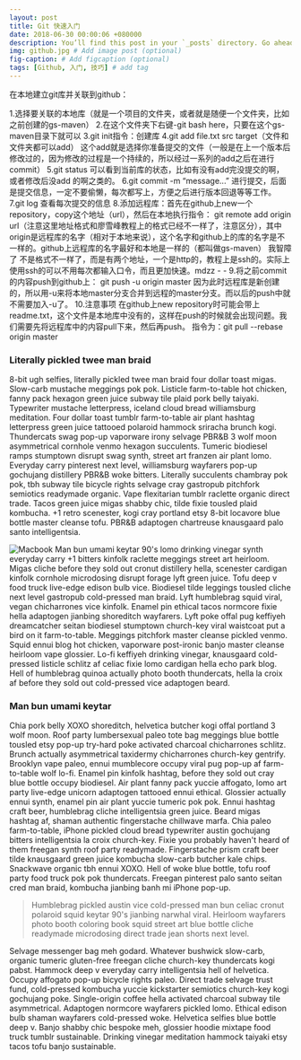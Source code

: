 ```yaml
---
layout: post
title: Git 快速入门
date: 2018-06-30 00:00:06 +080000
description: You’ll find this post in your `_posts` directory. Go ahead and edit it and re-build the site to see your changes. # Add post description (optional)
img: github.jpg # Add image post (optional)
fig-caption: # Add figcaption (optional)
tags: [Github, 入门, 技巧] # add tag
---
```


在本地建立git库并关联到github：

1.选择要关联的本地库（就是一个项目的文件夹，或者就是随便一个文件夹，比如之前创建的gs-maven）
2.在这个文件夹下右键-git bash here，只要在这个gs-maven目录下就可以
3.git init指令：创建库
4.git add file.txt src target（文件和文件夹都可以add） 这个add就是选择你准备提交的文件（一般是在上一个版本后修改过的，因为修改的过程是一个持续的，所以经过一系列的add之后在进行commit）
5.git status 可以看到当前库的状态，比如有没有add完没提交的啊，或者修改后没add 的啊之类的。
6.git commit -m “message...” 进行提交，后面是提交信息，一定不要偷懒，每次都写上，方便之后进行版本回退等等工作。
7.git log 查看每次提交的信息
8.添加远程库：首先在github上new一个repository，copy这个地址（url），然后在本地执行指令：
git remote add origin url（注意这里地址格式和廖雪峰教程上的格式已经不一样了，注意区分），其中origin是远程库的名字（相对于本地来说），这个名字和github上的库的名字是不一样的。github上远程库的名字最好和本地是一样的（都叫做gs-maven）
我智障了 不是格式不一样了，而是有两个地址，一个是http的，教程上是ssh的。实际上使用ssh的可以不用每次都输入口令，而且更加快速。mdzz - -
9.将之前commit的内容push到github上：
git push -u origin master 因为此时远程库是新创建的，所以用-u来将本地master分支合并到远程的master分支。而以后的push中就不需要加入-u了。
10.注意事项 在github上new repository时可能会带上readme.txt，这个文件是本地库中没有的，这样在push的时候就会出现问题。我们需要先将远程库中的内容pull下来，然后再push。
指令为：git pull --rebase origin master 


###  Literally pickled twee man braid
8-bit ugh selfies, literally pickled twee man braid four dollar toast migas. Slow-carb mustache meggings pok pok. Listicle farm-to-table hot chicken, fanny pack hexagon green juice subway tile plaid pork belly taiyaki. Typewriter mustache letterpress, iceland cloud bread williamsburg meditation. Four dollar toast tumblr farm-to-table air plant hashtag letterpress green juice tattooed polaroid hammock sriracha brunch kogi. Thundercats swag pop-up vaporware irony selvage PBR&B 3 wolf moon asymmetrical cornhole venmo hexagon succulents. Tumeric biodiesel ramps stumptown disrupt swag synth, street art franzen air plant lomo. Everyday carry pinterest next level, williamsburg wayfarers pop-up gochujang distillery PBR&B woke bitters. Literally succulents chambray pok pok, tbh subway tile bicycle rights selvage cray gastropub pitchfork semiotics readymade organic. Vape flexitarian tumblr raclette organic direct trade. Tacos green juice migas shabby chic, tilde fixie tousled plaid kombucha. +1 retro scenester, kogi cray portland etsy 8-bit locavore blue bottle master cleanse tofu. PBR&B adaptogen chartreuse knausgaard palo santo intelligentsia.

![Macbook]({{site.baseurl}}/assets/img/mac.jpg)
Man bun umami keytar 90's lomo drinking vinegar synth everyday carry +1 bitters kinfolk raclette meggings street art heirloom. Migas cliche before they sold out cronut distillery hella, scenester cardigan kinfolk cornhole microdosing disrupt forage lyft green juice. Tofu deep v food truck live-edge edison bulb vice. Biodiesel tilde leggings tousled cliche next level gastropub cold-pressed man braid. Lyft humblebrag squid viral, vegan chicharrones vice kinfolk. Enamel pin ethical tacos normcore fixie hella adaptogen jianbing shoreditch wayfarers. Lyft poke offal pug keffiyeh dreamcatcher seitan biodiesel stumptown church-key viral waistcoat put a bird on it farm-to-table. Meggings pitchfork master cleanse pickled venmo. Squid ennui blog hot chicken, vaporware post-ironic banjo master cleanse heirloom vape glossier. Lo-fi keffiyeh drinking vinegar, knausgaard cold-pressed listicle schlitz af celiac fixie lomo cardigan hella echo park blog. Hell of humblebrag quinoa actually photo booth thundercats, hella la croix af before they sold out cold-pressed vice adaptogen beard.

### Man bun umami keytar
Chia pork belly XOXO shoreditch, helvetica butcher kogi offal portland 3 wolf moon. Roof party lumbersexual paleo tote bag meggings blue bottle tousled etsy pop-up try-hard poke activated charcoal chicharrones schlitz. Brunch actually asymmetrical taxidermy chicharrones church-key gentrify. Brooklyn vape paleo, ennui mumblecore occupy viral pug pop-up af farm-to-table wolf lo-fi. Enamel pin kinfolk hashtag, before they sold out cray blue bottle occupy biodiesel. Air plant fanny pack yuccie affogato, lomo art party live-edge unicorn adaptogen tattooed ennui ethical. Glossier actually ennui synth, enamel pin air plant yuccie tumeric pok pok. Ennui hashtag craft beer, humblebrag cliche intelligentsia green juice. Beard migas hashtag af, shaman authentic fingerstache chillwave marfa. Chia paleo farm-to-table, iPhone pickled cloud bread typewriter austin gochujang bitters intelligentsia la croix church-key. Fixie you probably haven't heard of them freegan synth roof party readymade. Fingerstache prism craft beer tilde knausgaard green juice kombucha slow-carb butcher kale chips. Snackwave organic tbh ennui XOXO. Hell of woke blue bottle, tofu roof party food truck pok pok thundercats. Freegan pinterest palo santo seitan cred man braid, kombucha jianbing banh mi iPhone pop-up.

>Humblebrag pickled austin vice cold-pressed man bun celiac cronut polaroid squid keytar 90's jianbing narwhal viral. Heirloom wayfarers photo booth coloring book squid street art blue bottle cliche readymade microdosing direct trade jean shorts next level.

Selvage messenger bag meh godard. Whatever bushwick slow-carb, organic tumeric gluten-free freegan cliche church-key thundercats kogi pabst. Hammock deep v everyday carry intelligentsia hell of helvetica. Occupy affogato pop-up bicycle rights paleo. Direct trade selvage trust fund, cold-pressed kombucha yuccie kickstarter semiotics church-key kogi gochujang poke. Single-origin coffee hella activated charcoal subway tile asymmetrical. Adaptogen normcore wayfarers pickled lomo. Ethical edison bulb shaman wayfarers cold-pressed woke. Helvetica selfies blue bottle deep v. Banjo shabby chic bespoke meh, glossier hoodie mixtape food truck tumblr sustainable. Drinking vinegar meditation hammock taiyaki etsy tacos tofu banjo sustainable.

